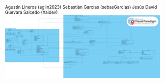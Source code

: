 Agustín Lineros (aglin2023)
Sebastián Garcías (sebasGarcias)
Jesús David Guevara Salcedo (Xaidev)
![UML](UML_3.png)